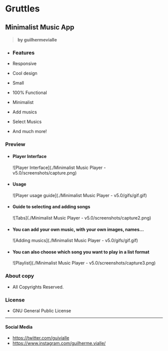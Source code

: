 # Gruttles

## Minimalist Music App

> #### by guilhermevialle

-   ### Features

-   Responsive
-   Cool design
-   Small
-   100% Functional
-   Minimalist
-   Add musics
-   Select Musics
-   And much more!

### Preview

-   #### Player Interface

    ![Player Interface](./Minimalist Music Player - v5.0/screenshots/capture.png)

-   #### Usage

    ![Player usage guide](./Minimalist Music Player - v5.0/gifs/gif.gif)

-   #### Guide to selecting and adding songs

    ![Tabs](./Minimalist Music Player - v5.0/screenshots/capture2.png)

-   #### You can add your own music, with your own images, names...

    ![Adding musics](./Minimalist Music Player - v5.0/gifs/gif.gif)

-   #### You can also choose which song you want to play in a list format
    ![Playlist](./Minimalist Music Player - v5.0/screenshots/capture3.png)

### About copy

-   All Copyrights Reserved.

### License

-   GNU General Public License

---

#### Social Media

-   https://twitter.com/guivialle
-   https://www.instagram.com/guilherme.vialle/
